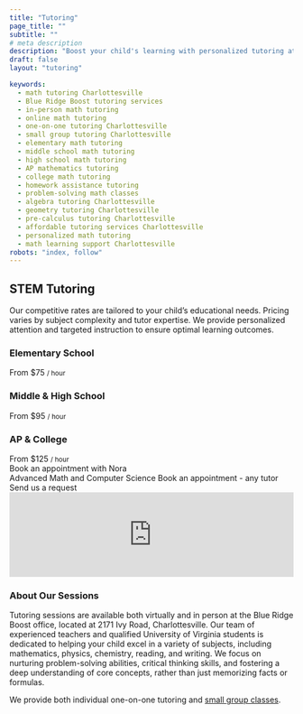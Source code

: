 ```yaml
---
title: "Tutoring"
page_title: ""
subtitle: ""
# meta description
description: "Boost your child's learning with personalized tutoring at Blue Ridge Boost in Charlottesville, VA! Offering one-on-one and small group sessions in math, coding, and robotics for all levels. Virtual and in-person options available. Enroll now!"
draft: false
layout: "tutoring"

keywords:
  - math tutoring Charlottesville
  - Blue Ridge Boost tutoring services
  - in-person math tutoring
  - online math tutoring
  - one-on-one tutoring Charlottesville
  - small group tutoring Charlottesville
  - elementary math tutoring
  - middle school math tutoring
  - high school math tutoring
  - AP mathematics tutoring
  - college math tutoring
  - homework assistance tutoring
  - problem-solving math classes
  - algebra tutoring Charlottesville
  - geometry tutoring Charlottesville
  - pre-calculus tutoring Charlottesville
  - affordable tutoring services Charlottesville
  - personalized math tutoring
  - math learning support Charlottesville
robots: "index, follow"
---
```


<div class="rates-header">
    <h2 id="rates-heading">STEM Tutoring</h2>
    <p>
      Our competitive rates are tailored to your child’s educational needs. Pricing varies by subject
      complexity and tutor expertise. We provide personalized attention and targeted instruction to
      ensure optimal learning outcomes.
    </p>
  </div>

  <div class="tiers" role="list">
    <div class="tier" role="listitem">
      <h3>Elementary School</h3>
      <span class="price">From $75 <small>/ hour</small></span>
    </div>
    <div class="tier" role="listitem">
      <h3>Middle & High School</h3>
      <span class="price">From $95 <small>/ hour</small></span>
    </div>
    <div class="tier" role="listitem">
      <h3>AP & College</h3>
      <span class="price">From $125 <small>/ hour</small></span>
    </div>
  </div>
</section>

<section>
  <div class="cta-grid">
    <!-- Replace the href values with your actual scheduling URLs for Nora and Lain -->
    <a class="cta-btn" id="nora-button" aria-label="Make an appointment with Nora">
      Book an appointment with Nora<br>
      Advanced Math and Computer Science
    </a>
    <a class="cta-btn secondary" id="lain-button" aria-label="Make an appointment with Lain">
      Book an appointment - any tutor
    </a>
    <a class="cta-btn neutral tutoring-selected" id="tutoring-button" aria-label="Fill in a tutoring form" onclick="document.getElementById('tutoring-form').scrollIntoView({behavior:'smooth'}); return false;">
      Send us a request
    </a>
  </div>

  <div id="schedule-nora">
  <script src="https://embed.ycb.me"	async="true"	data-domain="brb-tutoring-nora"	data-displaymode="auto"></script>
  </div>

   <div id="schedule-lain">
  <script src="https://embed.ycb.me"	async="true"	data-domain="brb-tutoring-all-tutors"	data-displaymode="auto"></script>
  </div>

  <div id="tutoring-form" class="form-embed" aria-label="Request Individual Tutoring form">
    <iframe
      id="JotFormIFrame-252545013109145"
      title="Request Individual Tutoring"
      onload="window.parent.scrollTo(0,0)"
      allowtransparency="true"
      allow="geolocation; microphone; camera; fullscreen; payment"
      src="https://form.jotform.com/252545013109145"
      frameborder="0"
      style="min-width:100%;max-width:100%;border:none;"
      scrolling="no"
    ></iframe>
  </div>

  <script src="https://cdn.jotfor.ms/s/umd/latest/for-form-embed-handler.js"></script>
  <script>
    window.jotformEmbedHandler("iframe[id='JotFormIFrame-252545013109145']", "https://form.jotform.com/");
  </script>
</section>

<h3>About Our Sessions</h3>
    <p>Tutoring sessions are available both virtually and in person at the Blue Ridge Boost office, located at 2171 Ivy Road, Charlottesville. Our team of experienced teachers and qualified University of Virginia students is dedicated to helping your child excel in a variety of subjects, including mathematics, physics, chemistry, reading, and writing. We focus on nurturing problem-solving abilities, critical thinking skills, and fostering a deep understanding of core concepts, rather than just memorizing facts or formulas.</p>
    <p>
    We provide both individual one-on-one tutoring and <a href="/classes/math">small group classes</a>.
    </p>


<script>
  /*
  to add a new button/schedule you need to:
      create a new schedule reference
        let newSchedule = document.getElementById("yourScheduleId")
      create a new button reference 
        let newButton = document.getElementById("yourButtonId) 
      add them to the map
        insert [newButton, newSchedule] to the buttonToSchedule map
      you're done!
  */

  // get the actual form elements
  let noraSchedule = document.getElementById("schedule-nora")
  let lainSchedule = document.getElementById("schedule-lain")
  let tutoringSchedule = document.getElementById("tutoring-form")

  // get the button elements
  let noraButton = document.getElementById("nora-button")
  let lainButton = document.getElementById("lain-button")
  let tutoringButton = document.getElementById("tutoring-button")

  noraSchedule.hidden = true
  lainSchedule.hidden = true
  tutoringSchedule.hidden = false

  //we make a set of the buttons 
  const buttons = new Set([noraButton, lainButton, tutoringButton])
  
  // we map from button elems to schedule elems using this  
  const buttonToSchedule = new Map( [
    [noraButton, noraSchedule],
    [lainButton, lainSchedule],
    [tutoringButton, tutoringSchedule],
  ])



  //create the function that activates one button and deactivates all others
  function activate(button) {
    //activate the specific schedule and button
    button.classList.add("tutoring-selected");
    buttonToSchedule.get(button).hidden = false

    // deactivate the others
    buttons.difference(new Set([button])).forEach( (b) => {
      b.classList.remove("tutoring-selected");
      buttonToSchedule.get(b).hidden = true
    }) 
  }
  //finally add the function to each button's on click 
  buttons.forEach( (button) => {
    button.onclick = (() => activate(button))
  })
</script>
